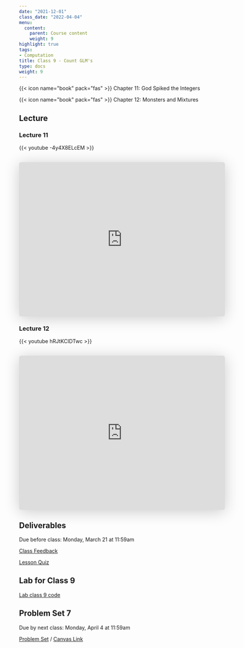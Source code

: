 ```yaml
---
date: "2021-12-01"
class_date: "2022-04-04"
menu:
  content:
    parent: Course content
    weight: 9
highlight: true
tags:
- Computation
title: Class 9 - Count GLM's
type: docs
weight: 9
---
```


{{< icon name="book" pack="fas" >}} Chapter 11: God Spiked the Integers

{{< icon name="book" pack="fas" >}} Chapter 12: Monsters and Mixtures

<!--more-->

## Lecture

### Lecture 11

{{< youtube -4y4X8ELcEM >}}

<br>

<iframe class="speakerdeck-iframe" frameborder="0" src="https://speakerdeck.com/player/49d056ed5f2449459654d8b3b1e273fe" title="L11 Statistical Rethinking Winter 2019" allowfullscreen="true" mozallowfullscreen="true" webkitallowfullscreen="true" style="border: 0px; background: padding-box padding-box rgba(0, 0, 0, 0.1); margin: 0px; padding: 0px; border-radius: 6px; box-shadow: rgba(0, 0, 0, 0.2) 0px 5px 40px; width: 560px; height: 420px;" data-ratio="1.3333333333333333"></iframe>

<br>

### Lecture 12

{{< youtube hRJtKCIDTwc >}}

<br>

<iframe class="speakerdeck-iframe" frameborder="0" src="https://speakerdeck.com/player/8204715ef3c445daa83dd2653c4b2559" title="L12 Statistical Rethinking Winter 2019" allowfullscreen="true" mozallowfullscreen="true" webkitallowfullscreen="true" style="border: 0px; background: padding-box padding-box rgba(0, 0, 0, 0.1); margin: 0px; padding: 0px; border-radius: 6px; box-shadow: rgba(0, 0, 0, 0.2) 0px 5px 40px; width: 560px; height: 420px;" data-ratio="1.3333333333333333"></iframe>

## Deliverables

Due before class: Monday, March 21 at 11:59am 

<a href="https://forms.gle/zMipNzav3BCL3Rwy9"><i class="fas fa-comment fa-lg"></i>  Class Feedback</a>

<a href="https://uncc.instructure.com/courses/171000/quizzes/356126"><i class="fas fa-question fa-lg"></i>  Lesson Quiz</a>

## Lab for Class 9

[Lab class 9 code](../../example/09-class)

## Problem Set 7

Due by next class: Monday, April 4 at 11:59am

<a href="{{ .Site.baseurl }}/assignment/07-problem-set"><i class="fas fa-pencil-ruler fa-lg"></i>  Problem Set</a> / [Canvas Link](https://uncc.instructure.com/courses/171000/assignments/1467898)
